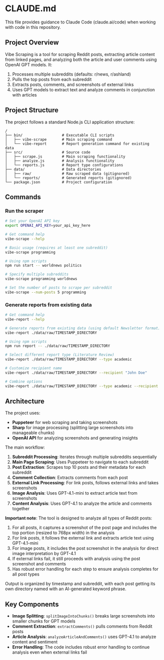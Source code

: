 # CLAUDE.md

This file provides guidance to Claude Code (claude.ai/code) when working with code in this repository.

## Project Overview

Vibe Scraping is a tool for scraping Reddit posts, extracting article content from linked pages, and analyzing both the article and user comments using OpenAI GPT models. It:

1. Processes multiple subreddits (defaults: r/news, r/ashland)
2. Pulls the top posts from each subreddit
3. Extracts posts, comments, and screenshots of external links
4. Uses GPT models to extract text and analyze comments in conjunction with articles

## Project Structure

The project follows a standard Node.js CLI application structure:

```
/
├── bin/                  # Executable CLI scripts
│   ├── vibe-scrape       # Main scraping command
│   └── vibe-report       # Report generation command for existing data
├── src/                  # Source code
│   ├── scrape.js         # Main scraping functionality
│   ├── analyze.js        # Analysis functionality
│   └── reports.js        # Report type configurations
├── data/                 # Data directories
│   ├── raw/              # Raw scraped data (gitignored)
│   └── reports/          # Generated reports (gitignored)
└── package.json          # Project configuration
```

## Commands

### Run the scraper

```bash
# Set your OpenAI API key
export OPENAI_API_KEY=your_api_key_here

# Get command help
vibe-scrape --help

# Basic usage (requires at least one subreddit)
vibe-scrape programming

# Using npm scripts
npm run start -- worldnews politics

# Specify multiple subreddits
vibe-scrape programming worldnews

# Set the number of posts to scrape per subreddit
vibe-scrape --num-posts 5 programming
```

### Generate reports from existing data

```bash
# Get command help
vibe-report --help

# Generate reports from existing data (using default Newsletter format)
vibe-report ./data/raw/TIMESTAMP_DIRECTORY

# Using npm scripts
npm run report -- ./data/raw/TIMESTAMP_DIRECTORY

# Select different report type (Literature Review)
vibe-report ./data/raw/TIMESTAMP_DIRECTORY --type academic

# Customize recipient name
vibe-report ./data/raw/TIMESTAMP_DIRECTORY --recipient "John Doe"

# Combine options
vibe-report ./data/raw/TIMESTAMP_DIRECTORY --type academic --recipient "John Doe"
```

## Architecture

The project uses:

- **Puppeteer** for web scraping and taking screenshots
- **Sharp** for image processing (splitting large screenshots into manageable chunks)
- **OpenAI API** for analyzing screenshots and generating insights

The main workflow:

1. **Subreddit Processing**: Iterates through multiple subreddits sequentially
2. **Main Page Scraping**: Uses Puppeteer to navigate to each subreddit
3. **Post Extraction**: Scrapes top 10 posts and their metadata for each subreddit
4. **Comment Collection**: Extracts comments from each post
5. **External Link Processing**: For link posts, follows external links and takes screenshots
6. **Image Analysis**: Uses GPT-4.1-mini to extract article text from screenshots
7. **Content Analysis**: Uses GPT-4.1 to analyze the article and comments together

**Important note**: The tool is designed to analyze all types of Reddit posts:
1. For all posts, it captures a screenshot of the post page and includes the top portion (resized to 768px width) in the analysis
2. For link posts, it follows the external link and extracts article text using GPT-4.1-mini
3. For image posts, it includes the post screenshot in the analysis for direct image interpretation by GPT-4.1
4. If external links fail, it still proceeds with analysis using the post screenshot and comments
5. Has robust error handling for each step to ensure analysis completes for all post types

Output is organized by timestamp and subreddit, with each post getting its own directory named with an AI-generated keyword phrase.

## Key Components

- **Image Splitting**: `splitImageIntoChunks()` breaks large screenshots into smaller chunks for GPT models
- **Comment Extraction**: `extractComments()` pulls comments from Reddit posts
- **Article Analysis**: `analyzeArticleAndComments()` uses GPT-4.1 to analyze content and sentiment
- **Error Handling**: The code includes robust error handling to continue analysis even when external links fail